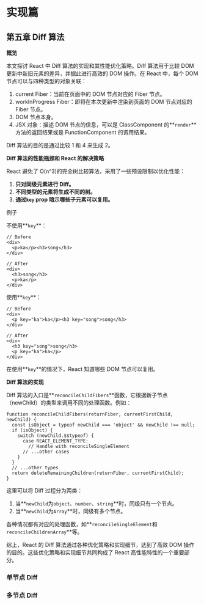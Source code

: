 # 实现篇

## 第五章 Diff 算法

**概览**

本文探讨 React 中 Diff 算法的实现和其性能优化策略。Diff 算法用于比较 DOM 更新中新旧元素的差异，并据此进行高效的 DOM 操作。在 React 中，每个 DOM 节点可以与四种类型的对象关联：

1. current Fiber：当前在页面中的 DOM 节点对应的 Fiber 节点。
2. workInProgress Fiber：即将在本次更新中渲染到页面的 DOM 节点对应的 Fiber 节点。
3. DOM 节点本身。
4. JSX 对象：描述 DOM 节点的信息，可以是 ClassComponent 的**`render`**方法的返回结果或是 FunctionComponent 的调用结果。

Diff 算法的目的是通过比较 1 和 4 来生成 2。

**Diff 算法的性能瓶颈和 React 的解决策略**

React 避免了 O(n^3)的完全树比较算法，采用了一些预设限制以优化性能：

1. **只对同级元素进行 Diff。**
2. **不同类型的元素将生成不同的树。**
3. **通过`key` prop 暗示哪些子元素可以复用。**

例子

不使用**`key`**：

```
// Before
<div>
  <p>ka</p><h3>song</h3>
</div>

// After
<div>
  <h3>song</h3>
  <p>ka</p>
</div>

```

使用**`key`**：

```
// Before
<div>
  <p key="ka">ka</p><h3 key="song">song</h3>
</div>

// After
<div>
  <h3 key="song">song</h3>
  <p key="ka">ka</p>
</div>

```

在使用**`key`**的情况下，React 知道哪些 DOM 节点可以复用。

**Diff 算法的实现**

Diff 算法的入口是**`reconcileChildFibers`**函数，它根据新子节点（newChild）的类型来调用不同的处理函数。例如：

```
function reconcileChildFibers(returnFiber, currentFirstChild, newChild) {
  const isObject = typeof newChild === 'object' && newChild !== null;
  if (isObject) {
    switch (newChild.$$typeof) {
      case REACT_ELEMENT_TYPE:
        // Handle with reconcileSingleElement
      // ...other cases
    }
  }
  // ...other types
  return deleteRemainingChildren(returnFiber, currentFirstChild);
}

```

这里可以将 Diff 过程分为两类：

1. 当**`newChild`为`object`、`number`、`string`**时，同级只有一个节点。
2. 当**`newChild`为`Array`**时，同级有多个节点。

各种情况都有对应的处理函数，如**`reconcileSingleElement`和`reconcileChildrenArray`**等。

综上，React 的 Diff 算法通过各种优化策略和实现细节，达到了高效 DOM 操作的目的。这些优化策略和实现细节共同构成了 React 高性能特性的一个重要部分。

### 单节点 Diff

### 多节点 Diff

